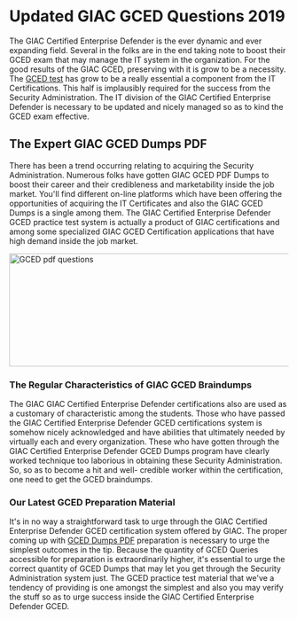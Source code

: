 <h1><strong>Updated GIAC GCED Questions 2019</strong></h1>
<p>The GIAC Certified Enterprise Defender is the ever dynamic and ever expanding field. Several in the folks are in the end taking note to boost their GCED exam that may manage the IT system in the organization. For the good results of the GIAC GCED, preserving with it is grow to be a necessity. The <a href="https://www.securedumps.com/GCED-cheat-sheet.html">GCED test</a> has grow to be a really essential a component from the IT Certifications. This half is implausibly required for the success from the Security Administration. The IT division of the GIAC Certified Enterprise Defender is necessary to be updated and nicely managed so as to kind the GCED exam effective.</p>
<h2><strong>The Expert GIAC GCED Dumps PDF</strong></h2>
<p>There has been a trend occurring relating to acquiring the Security Administration. Numerous folks have gotten GIAC GCED PDF Dumps to boost their career and their credibleness and marketability inside the job market. You'll find different on-line platforms which have been offering the opportunities of acquiring the IT Certificates and also the GIAC GCED Dumps is a single among them. The GIAC Certified Enterprise Defender GCED practice test system is actually a product of GIAC certifications and among some specialized GIAC GCED Certification applications that have high demand inside the job market.</p>
<p><a href="https://www.securedumps.com/GCED-cheat-sheet.html"><img src="https://i.imgur.com/LkNlujf.jpg" alt="GCED pdf questions" width="550" height="204" /></a></p>
<h3><strong>The Regular Characteristics of GIAC GCED Braindumps</strong></h3>
<p>The GIAC GIAC Certified Enterprise Defender certifications also are used as a customary of characteristic among the students. Those who have passed the GIAC Certified Enterprise Defender GCED certifications system is somehow nicely acknowledged and have abilities that ultimately needed by virtually each and every organization. These who have gotten through the GIAC Certified Enterprise Defender GCED Dumps program have clearly worked technique too laborious in obtaining these Security Administration. So, so as to become a hit and well- credible worker within the certification, one need to get the GCED braindumps.</p>
<h3><strong>Our Latest GCED Preparation Material</strong></h3>
<p>It's in no way a straightforward task to urge through the GIAC Certified Enterprise Defender GCED certification system offered by GIAC. The proper coming up with <a href="https://www.securedumps.com/GCED-cheat-sheet.html">GCED Dumps PDF</a> preparation is necessary to urge the simplest outcomes in the tip. Because the quantity of GCED Queries accessible for preparation is extraordinarily higher, it's essential to urge the correct quantity of GCED Dumps that may let you get through the Security Administration system just. The GCED practice test material that we've a tendency of providing is one amongst the simplest and also you may verify the stuff so as to urge success inside the GIAC Certified Enterprise Defender GCED.</p>
